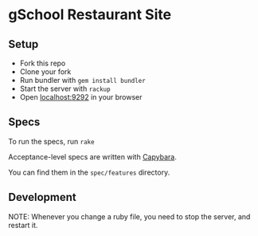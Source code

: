 # gSchool Restaurant Site

## Setup

* Fork this repo
* Clone your fork
* Run bundler with `gem install bundler`
* Start the server with `rackup`
* Open [localhost:9292](http://localhost:9292) in your browser

## Specs

To run the specs, run `rake`

Acceptance-level specs are written with [Capybara](https://github.com/jnicklas/capybara#using-capybara-with-rspec).

You can find them in the `spec/features` directory.

## Development

NOTE: Whenever you change a ruby file, you need to stop the server, and restart it.